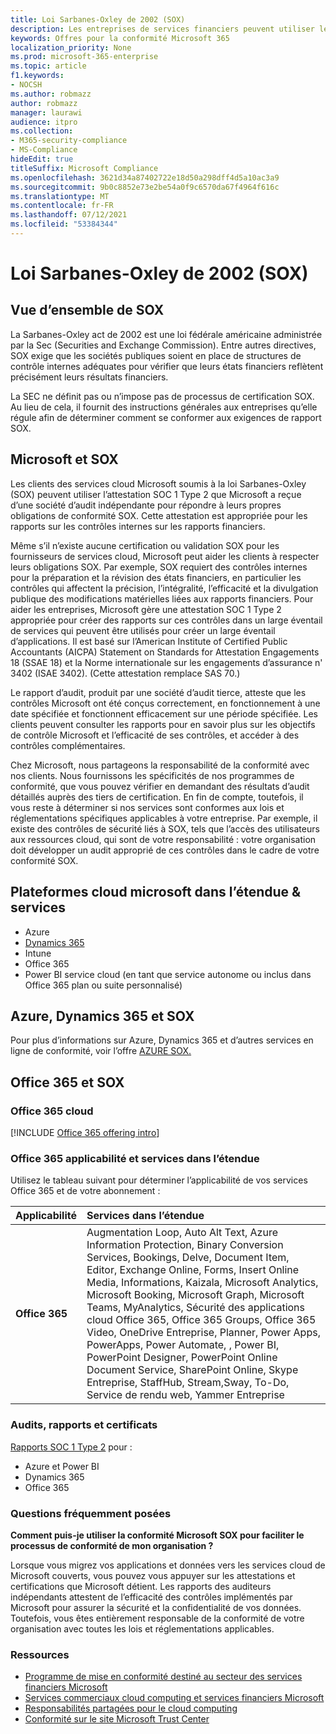 ```yaml
---
title: Loi Sarbanes-Oxley de 2002 (SOX)
description: Les entreprises de services financiers peuvent utiliser les rapports de conformité Microsoft pour respecter la loi Sarbanes-Oxley.
keywords: Offres pour la conformité Microsoft 365
localization_priority: None
ms.prod: microsoft-365-enterprise
ms.topic: article
f1.keywords:
- NOCSH
ms.author: robmazz
author: robmazz
manager: laurawi
audience: itpro
ms.collection:
- M365-security-compliance
- MS-Compliance
hideEdit: true
titleSuffix: Microsoft Compliance
ms.openlocfilehash: 3621d34a87402722e18d50a298dff4d5a10ac3a9
ms.sourcegitcommit: 9b0c8852e73e2be54a0f9c6570da67f4964f616c
ms.translationtype: MT
ms.contentlocale: fr-FR
ms.lasthandoff: 07/12/2021
ms.locfileid: "53384344"
---
```

# <a name="sarbanes-oxley-act-of-2002-sox"></a>Loi Sarbanes-Oxley de 2002 (SOX)

## <a name="sox-overview"></a>Vue d’ensemble de SOX

La Sarbanes-Oxley act de 2002 est une loi fédérale américaine administrée par la Sec (Securities and Exchange Commission). Entre autres directives, SOX exige que les sociétés publiques soient en place de structures de contrôle internes adéquates pour vérifier que leurs états financiers reflètent précisément leurs résultats financiers.

La SEC ne définit pas ou n’impose pas de processus de certification SOX. Au lieu de cela, il fournit des instructions générales aux entreprises qu’elle régule afin de déterminer comment se conformer aux exigences de rapport SOX.

## <a name="microsoft-and-sox"></a>Microsoft et SOX

Les clients des services cloud Microsoft soumis à la loi Sarbanes-Oxley (SOX) peuvent utiliser l’attestation SOC 1 Type 2 que Microsoft a reçue d’une société d’audit indépendante pour répondre à leurs propres obligations de conformité SOX. Cette attestation est appropriée pour les rapports sur les contrôles internes sur les rapports financiers.

Même s’il n’existe aucune certification ou validation SOX pour les fournisseurs de services cloud, Microsoft peut aider les clients à respecter leurs obligations SOX. Par exemple, SOX requiert des contrôles internes pour la préparation et la révision des états financiers, en particulier les contrôles qui affectent la précision, l’intégralité, l’efficacité et la divulgation publique des modifications matérielles liées aux rapports financiers. Pour aider les entreprises, Microsoft gère une attestation SOC 1 Type 2 appropriée pour créer des rapports sur ces contrôles dans un large éventail de services qui peuvent être utilisés pour créer un large éventail d’applications. Il est basé sur l’American Institute of Certified Public Accountants (AICPA) Statement on Standards for Attestation Engagements 18 (SSAE 18) et la Norme internationale sur les engagements d’assurance n' 3402 (ISAE 3402). (Cette attestation remplace SAS 70.)

Le rapport d’audit, produit par une société d’audit tierce, atteste que les contrôles Microsoft ont été conçus correctement, en fonctionnement à une date spécifiée et fonctionnent efficacement sur une période spécifiée. Les clients peuvent consulter les rapports pour en savoir plus sur les objectifs de contrôle Microsoft et l’efficacité de ses contrôles, et accéder à des contrôles complémentaires.

Chez Microsoft, nous partageons la responsabilité de la conformité avec nos clients. Nous fournissons les spécificités de nos programmes de conformité, que vous pouvez vérifier en demandant des résultats d’audit détaillés auprès des tiers de certification. En fin de compte, toutefois, il vous reste à déterminer si nos services sont conformes aux lois et réglementations spécifiques applicables à votre entreprise. Par exemple, il existe des contrôles de sécurité liés à SOX, tels que l’accès des utilisateurs aux ressources cloud, qui sont de votre responsabilité : votre organisation doit développer un audit approprié de ces contrôles dans le cadre de votre conformité SOX.

## <a name="microsoft-in-scope-cloud-platforms--services"></a>Plateformes cloud microsoft dans l’étendue & services

- Azure
- [Dynamics 365](https://aka.ms/d365-compliance-list)
- Intune
- Office 365
- Power BI service cloud (en tant que service autonome ou inclus dans Office 365 plan ou suite personnalisé)

## <a name="azure-dynamics-365-and-sox"></a>Azure, Dynamics 365 et SOX

Pour plus d’informations sur Azure, Dynamics 365 et d’autres services en ligne de conformité, voir l’offre [AZURE SOX.](/azure/compliance/offerings/offering-sox-us)

## <a name="office-365-and-sox"></a>Office 365 et SOX

### <a name="office-365-cloud-environments"></a>Office 365 cloud

[!INCLUDE [Office 365 offering intro](../includes/o365-offering-introduction.md)]

### <a name="office-365-applicability-and-in-scope-services"></a>Office 365 applicabilité et services dans l’étendue

Utilisez le tableau suivant pour déterminer l’applicabilité de vos services Office 365 et de votre abonnement :

| **Applicabilité** | **Services dans l’étendue** |
|:------------------|:----------------------|
| **Office 365** | Augmentation Loop, Auto Alt Text, Azure Information Protection, Binary Conversion Services, Bookings, Delve, Document Item, Editor, Exchange Online, Forms, Insert Online Media, Informations, Kaizala, Microsoft Analytics, Microsoft Booking, Microsoft Graph, Microsoft Teams, MyAnalytics, Sécurité des applications cloud Office 365, Office 365 Groups, Office 365 Video, OneDrive Entreprise, Planner, Power Apps, PowerApps, Power Automate, , Power BI, PowerPoint Designer, PowerPoint Online Document Service, SharePoint Online, Skype Entreprise, StaffHub, Stream,Sway, To-Do, Service de rendu web, Yammer Entreprise  |

### <a name="audits-reports-and-certificates"></a>Audits, rapports et certificats

[Rapports SOC 1 Type 2](offering-SOC.md) pour :

- Azure et Power BI
- Dynamics 365
- Office 365

### <a name="frequently-asked-questions"></a>Questions fréquemment posées

**Comment puis-je utiliser la conformité Microsoft SOX pour faciliter le processus de conformité de mon organisation ?**

Lorsque vous migrez vos applications et données vers les services cloud de Microsoft couverts, vous pouvez vous appuyer sur les attestations et certifications que Microsoft détient. Les rapports des auditeurs indépendants attestent de l’efficacité des contrôles implémentés par Microsoft pour assurer la sécurité et la confidentialité de vos données. Toutefois, vous êtes entièrement responsable de la conformité de votre organisation avec toutes les lois et réglementations applicables.

### <a name="resources"></a>Ressources

- [Programme de mise en conformité destiné au secteur des services financiers Microsoft](https://www.microsoft.com/download/details.aspx?id=55332)
- [Services commerciaux cloud computing et services financiers Microsoft](https://www.microsoft.com/trustcenter/cloudservices/financialservices)
- [Responsabilités partagées pour le cloud computing](https://aka.ms/sharedresponsibility)
- [Conformité sur le site Microsoft Trust Center](https://www.microsoft.com/trust-center/compliance/compliance-overview)
